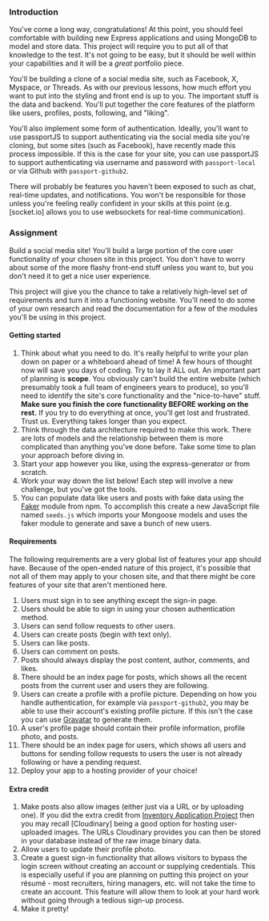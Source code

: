### Introduction

You've come a long way, congratulations! At this point, you should feel comfortable with building new Express applications and using MongoDB to model and store data. This project will require you to put all of that knowledge to the test. It's not going to be easy, but it should be well within your capabilities and it will be a *great* portfolio piece.

You'll be building a clone of a social media site, such as Facebook, X, Myspace, or Threads. As with our previous lessons, how much effort you want to put into the styling and front end is up to you. The important stuff is the data and backend. You'll put together the core features of the platform like users, profiles, posts, following, and "liking".

You'll also implement some form of authentication. Ideally, you'll want to use passportJS to support authenticating via the social media site you're cloning, but some sites (such as Facebook), have recently made this process impossible. If this is the case for your site, you can use passportJS to support authenticating via username and password with `passport-local` or via Github with `passport-github2`.

There will probably be features you haven't been exposed to such as chat, real-time updates, and notifications. You won't be responsible for those unless you're feeling really confident in your skills at this point (e.g. [socket.io] allows you to use websockets for real-time communication).

### Assignment

<div class="lesson-content__panel" markdown="1">

Build a social media site! You'll build a large portion of the core user functionality of your chosen site in this project. You don't have to worry about some of the more flashy front-end stuff unless you want to, but you don't need it to get a nice user experience.

This project will give you the chance to take a relatively high-level set of requirements and turn it into a functioning website. You'll need to do some of your own research and read the documentation for a few of the modules you'll be using in this project.

#### Getting started

1. Think about what you need to do. It's really helpful to write your plan down on paper or a whiteboard ahead of time! A few hours of thought now will save you days of coding. Try to lay it ALL out. An important part of planning is **scope**. You obviously can't build the entire website (which presumably took a full team of engineers years to produce), so you'll need to identify the site's core functionality and the "nice-to-have" stuff. **Make sure you finish the core functionality BEFORE working on the rest.** If you try to do everything at once, you'll get lost and frustrated. Trust us. Everything takes longer than you expect.
1. Think through the data architecture required to make this work. There are lots of models and the relationship between them is more complicated than anything you've done before. Take some time to plan your approach before diving in.
1. Start your app however you like, using the express-generator or from scratch.
1. Work your way down the list below! Each step will involve a new challenge, but you've got the tools.
1. You can populate data like users and posts with fake data using the [Faker](https://github.com/faker-js/faker) module from npm. To accomplish this create a new JavaScript file named `seeds.js` which imports your Mongoose models and uses the faker module to generate and save a bunch of new users.

#### Requirements

The following requirements are a very global list of features your app should have. Because of the open-ended nature of this project, it's possible that not all of them may apply to your chosen site, and that there might be core features of your site that aren't mentioned here.

1. Users must sign in to see anything except the sign-in page.
1. Users should be able to sign in using your chosen authentication method.
1. Users can send follow requests to other users.
1. Users can create posts (begin with text only).
1. Users can like posts.
1. Users can comment on posts.
1. Posts should always display the post content, author, comments, and likes.
1. There should be an index page for posts, which shows all the recent posts from the current user and users they are following.
1. Users can create a profile with a profile picture. Depending on how you handle authentication, for example via `passport-github2`, you may be able to use their account's existing profile picture. If this isn't the case you can use [Gravatar](https://www.gravatar.com/) to generate them.
1. A user's profile page should contain their profile information, profile photo, and posts.
1. There should be an index page for users, which shows all users and buttons for sending follow requests to users the user is not already following or have a pending request.
1. Deploy your app to a hosting provider of your choice!

#### Extra credit

1. Make posts also allow images (either just via a URL or by uploading one). If you did the extra credit from [Inventory Application Project](https://www.theodinproject.com/lessons/nodejs-inventory-application) then you may recall [Cloudinary] being a good option for hosting user-uploaded images. The URLs Cloudinary provides you can then be stored in your database instead of the raw image binary data.
1. Allow users to update their profile photo.
1. Create a guest sign-in functionality that allows visitors to bypass the login screen without creating an account or supplying credentials. This is especially useful if you are planning on putting this project on your résumé - most recruiters, hiring managers, etc. will not take the time to create an account. This feature will allow them to look at your hard work without going through a tedious sign-up process.
1. Make it pretty!

</div>
